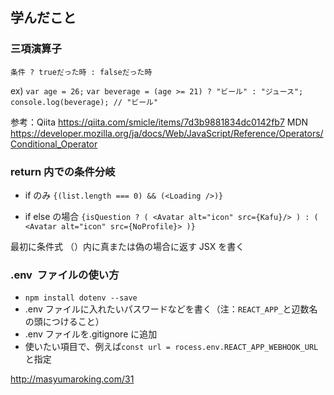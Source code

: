 ## 学んだこと

### 三項演算子

`条件 ? trueだった時 : falseだった時`

ex)
`var age = 26;`
`var beverage = (age >= 21) ? "ビール" : "ジュース";`
`console.log(beverage); // "ビール"`

参考：Qiita https://qiita.com/smicle/items/7d3b9881834dc0142fb7
MDN https://developer.mozilla.org/ja/docs/Web/JavaScript/Reference/Operators/Conditional_Operator

### return 内での条件分岐

- if のみ
  `{(list.length === 0) && (<Loading />)}`

- if else の場合
  `{isQuestion ? ( <Avatar alt="icon" src={Kafu}/> ) : ( <Avatar alt="icon" src={NoProfile}> )}`

最初に条件式
（）内に真または偽の場合に返す JSX を書く

### .env  ファイルの使い方

- `npm install dotenv --save`
- .env ファイルに入れたいパスワードなどを書く（注：`REACT_APP_`と辺数名の頭につけること）
- .env ファイルを.gitignore に追加
- 使いたい項目で、例えば`const url = rocess.env.REACT_APP_WEBHOOK_URL`と指定

http://masyumaroking.com/31
